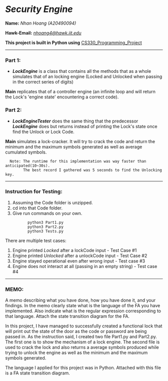 # *Security Engine*
__Name:__ *Nhan Hoang (A20490094)*                

__Hawk-Email:__ *nhoang4@hawk.iit.edu*

__This project is built in Python using__ [CS330_Programming_Project](http://www.cs.iit.edu/~virgil/cs330/mail.fall2022/pa.html) 
***
### Part 1:
- ***LockEngine*** is a class that contains all the methods that as a whole simulates that of an locking engine (Locked and Unlocked when passing in the correct series of digits)


**Main** replicates that of a controller engine (an infinite loop and will return the Lock's 'engine state' encountering a correct code).

### Part 2: 
- ***LockEngineTester*** does the same thing that the predecessor ***LockEngine*** does but returns instead of printing the Lock's state once find the Unlock or Lock Code. 

**Main** simulates a lock-cracker. It will try to crack the code and return the minimum and the maximum symbols generated as well as average cumulated symbols.  
```
  Note: The runtime for this implementation was way faster than anticipated(10~30s).
        The best record I gathered was 5 seconds to find the Unlocking key.
```
 
***
### Instruction for Testing:

1. Assuming the Code folder is unzipped.
2. cd into that Code folder.
3. Give run commands on your own.
```
          python3 Part1.py
          python3 Part2.py
          python3 Tests.py
```
There are multiple test cases:
1. Engine printed *Locked* after a lockCode input - Test Case #1
2. Engine printed *Unlocked* after a unlockCode input - Test Case #2
3. Engine stayed operational even after wrong input - Test case #3
4. Engine does not interact at all (passing in an empty string) - Test case #4

***
### MEMO:

 A memo describing what you have done, how you have done it, and your findings. 
 In the memo clearly state what is the language of the FA you have implemented. 
 Also indicate what is the regular expression corresponding to that language. 
 Attach the state transition diagram for the FA.

In this project, I have managed to successfully created a functional lock that will print out the state of the door as the code or password are being passed in. As the instruction said, I created two file Part1.py and Part2.py. The first one is to show the mechanism of a lock engine. The second file is used to crack the lock and also returns a average symbols produced while trying to unlock the engine as well as the minimum and the maximum symbols generated.

The language I applied for this project was in Python. Attached with this file is a FA state transition diagram. 


